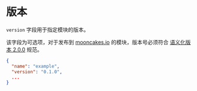 # 版本

`version` 字段用于指定模块的版本。

该字段为可选项，对于发布到 [mooncakes.io](https://mooncakes.io) 的模块，版本号必须符合 [语义化版本 2.0.0](https://semver.org/spec/v2.0.0.html) 规范。

```json
{
  "name": "example",
  "version": "0.1.0",
  ...
}
```
